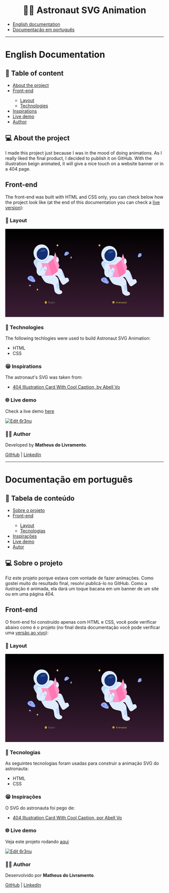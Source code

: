 <h1 align="center">👨‍🚀 Astronaut SVG Animation</h1>

<ul>
<li><a href="#english-documentation">English documentation</a></li>
<li><a href="#documentação-em-português">Documentação em português</a></li>
</ul>
<hr>
<h1 id="english-documentation">English Documentation</h1>
<h2>📜 Table of content</h2>

<!--ts-->
<ul>
    <li><a href="#about-the-project">About the project</a></li>
    <li><a href="#front-end">Front-end</a></li>
    <ul>
        <li><a href="#layout">Layout</a></li>
        <li><a href="#technologies-front">Technologies</a></li>
    </ul>
    <li><a href="#inspirations">Inspirations</a></li>
    <li><a href="#live-demo">Live demo</a></li>
    <li><a href="#author">Author</a></li>
</ul>
<!--te-->

<h2 id="about-the-project">💻 About the project</h2>

<p>I made this project just because I was in the mood of doing animations. As I really liked the final product, I decided to publish it on GitHub. With the illustration beign animated, it will give a nice touch on a website banner or in a 404 page.</p>
<h2 id="front-end">Front-end</h2>

<p>The front-end was built with HTML and CSS only, you can check below how the project look like (at the end of this documentation you can check a <a href="#live-demo">live version</a>):</p>
<h3 id="layout">📐 Layout</h3>

<div style="display: flex">
    <img alt="Desktop 1" title="Astronaut" src="./src/assets/home.png" height="280"/>
</div>

<h3 id="technologies-front">🔨 Technologies</h3>

<p>The following techlogies were used to build Astronaut SVG Animation:</p>
<ul>
<li>HTML</li>
<li>CSS</li>
</ul>
<h3 id="inspirations">😁 Inspirations</h3>

<p>The astronaut&#39;s SVG was taken from:</p>
<ul>
<li><a href="https://www.figma.com/community/file/1015219633030143857">404 Illustration Card With Cool Caption, by Abell Vo</a></li>
</ul>
<h3 id="live-demo">🌐 Live demo</h3>

<p>Check a live demo <a href="https://6r3nu.csb.app/">here</a></p>
<p><a href="https://codesandbox.io/s/loving-meadow-6r3nu?autoresize=1&fontsize=14&hidenavigation=1&theme=dark">
  <img alt="Edit 6r3nu" src="https://codesandbox.io/static/img/play-codesandbox.svg">
</a></p>
<h3 id="author">👩‍🦲 Author</h3>

<p>Developed by <strong>Matheus do Livramento</strong>.</p>
<p><a href="https://github.com/livramatheus">GitHub</a> | <a href="https://www.linkedin.com/in/livramatheus">LinkedIn</a></p>
<hr>
<h1 id="documentação-em-português">Documentação em português</h1>
<h2>📜 Tabela de conteúdo</h2>

<!--ts-->
<ul>
    <li><a href="#about-the-project-br">Sobre o projeto</a></li>
    <li><a href="#front-end-br">Front-end</a></li>
    <ul>
        <li><a href="#layout-br">Layout</a></li>
        <li><a href="#technologies-front-br">Tecnologias</a></li>
    </ul>
    <li><a href="#inspirations-br">Inspirações</a></li>
    <li><a href="#live-demo-br">Live demo</a></li>
    <li><a href="#autor-br">Autor</a></li>
</ul>
<!--te-->

<h2 id="about-the-project-br">💻 Sobre o projeto</h2>

<p>Fiz este projeto porque estava com vontade de fazer animações. Como gostei muito do resultado final, resolvi publicá-lo no GitHub. Como a ilustração é animada, ela dará um toque bacana em um banner de um site ou em uma página 404.</p>
<h2 id="front-end-br">Front-end</h2>

<p>O front-end foi construído apenas com HTML e CSS, você pode verificar abaixo como é o projeto (no final desta documentação você pode verificar uma <a href="#live-demo-br">versão ao vivo</a>):</p>
<h3 id="layout-br">📐 Layout</h3>

<div style="display: flex">
    <img alt="Desktop 1" title="Astronauta" src="./src/assets/home.png" height="280"/>
</div>

<h3 id="technologies-front-br">🔨 Tecnologias</h3>

<p>As seguintes tecnologias foram usadas para construir a animação SVG do astronauta:</p>
<ul>
<li>HTML</li>
<li>CSS</li>
</ul>
<h3 id="inspirations-br">😁 Inspirações</h3>

<p>O SVG do astronauta foi pego de:</p>
<ul>
<li><a href="https://www.figma.com/community/file/1015219633030143857">404 Illustration Card With Cool Caption, por Abell Vo</a></li>
</ul>
<h3 id="live-demo-br">🌐 Live demo</h3>

<p>Veja este projeto rodando <a href="https://6r3nu.csb.app/">aqui</a></p>
<p><a href="https://codesandbox.io/s/loving-meadow-6r3nu?autoresize=1&fontsize=14&hidenavigation=1&theme=dark">
  <img alt="Edit 6r3nu" src="https://codesandbox.io/static/img/play-codesandbox.svg">
</a></p>
<h3 id="autor-br">👩‍🦲 Author</h3>

<p>Desenvolvido por <strong>Matheus do Livramento</strong>.</p>
<p><a href="https://github.com/livramatheus">GitHub</a> | <a href="https://www.linkedin.com/in/livramatheus">LinkedIn</a></p>
